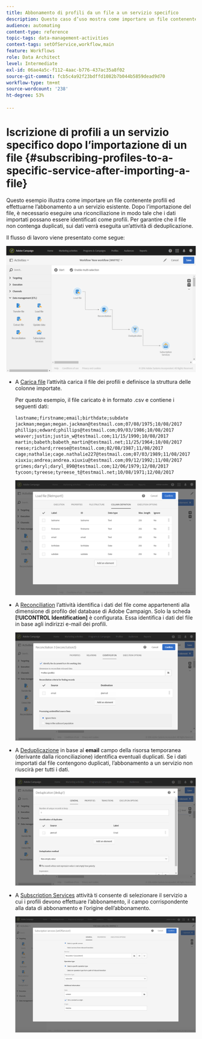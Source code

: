 ```yaml
---
title: Abbonamento di profili da un file a un servizio specifico
description: Questo caso d’uso mostra come importare un file contenente profili e abbonarli a un servizio esistente.
audience: automating
content-type: reference
topic-tags: data-management-activities
context-tags: setOfService,workflow,main
feature: Workflows
role: Data Architect
level: Intermediate
exl-id: 06ae4a5c-f112-4aac-b776-437ac35a8f02
source-git-commit: fcb5c4a92f23bdffd1082b7b044b5859dead9d70
workflow-type: tm+mt
source-wordcount: '238'
ht-degree: 53%

---
```


# Iscrizione di profili a un servizio specifico dopo l’importazione di un file {#subscribing-profiles-to-a-specific-service-after-importing-a-file}

Questo esempio illustra come importare un file contenente profili ed effettuarne l’abbonamento a un servizio esistente. Dopo l’importazione del file, è necessario eseguire una riconciliazione in modo tale che i dati importati possano essere identificati come profili. Per garantire che il file non contenga duplicati, sui dati verrà eseguita un’attività di deduplicazione.

Il flusso di lavoro viene presentato come segue:

![](assets/subscription_activity_example1.png)

* A [Carica file](../../automating/using/load-file.md) l’attività carica il file dei profili e definisce la struttura delle colonne importate.

  Per questo esempio, il file caricato è in formato .csv e contiene i seguenti dati:

  ```
  lastname;firstname;email;birthdate;subdate
  jackman;megan;megan.jackman@testmail.com;07/08/1975;10/08/2017
  phillips;edward;phillips@testmail.com;09/03/1986;10/08/2017
  weaver;justin;justin_w@testmail.com;11/15/1990;10/08/2017
  martin;babeth;babeth_martin@testmail.net;11/25/1964;10/08/2017
  reese;richard;rreese@testmail.com;02/08/1987;11/08/2017
  cage;nathalie;cage.nathalie227@testmail.com;07/03/1989;11/08/2017
  xiuxiu;andrea;andrea.xiuxiu@testmail.com;09/12/1992;11/08/2017
  grimes;daryl;daryl_890@testmail.com;12/06/1979;12/08/2017
  tycoon;tyreese;tyreese_t@testmail.net;10/08/1971;12/08/2017
  ```

  ![](assets/subscription_activity_example2.png)

* A [Reconciliation](../../automating/using/reconciliation.md) l’attività identifica i dati del file come appartenenti alla dimensione di profilo del database di Adobe Campaign. Solo la scheda **[!UICONTROL Identification]** è configurata. Essa identifica i dati del file in base agli indirizzi e-mail dei profili.

  ![](assets/subscription_activity_example3.png)

* A [Deduplicazione](../../automating/using/deduplication.md) in base al **email** campo della risorsa temporanea (derivante dalla riconciliazione) identifica eventuali duplicati. Se i dati importati dal file contengono duplicati, l’abbonamento a un servizio non riuscirà per tutti i dati.

  ![](assets/subscription_activity_example5.png)

* A [Subscription Services](../../automating/using/subscription-services.md) attività ti consente di selezionare il servizio a cui i profili devono effettuare l’abbonamento, il campo corrispondente alla data di abbonamento e l’origine dell’abbonamento.

  ![](assets/subscription_activity_example4.png)
